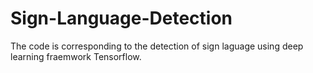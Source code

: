 # Sign-Language-Detection

The code is corresponding to the detection of sign laguage using deep learning fraemwork Tensorflow.
